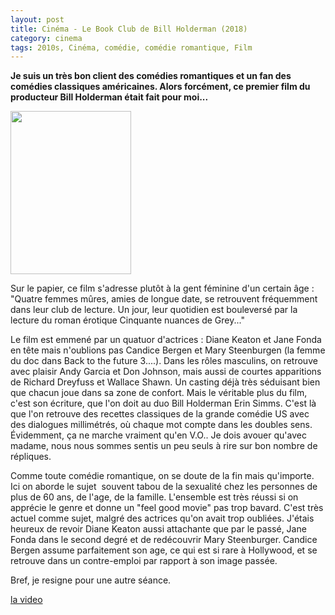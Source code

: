 ```yaml
---
layout: post
title: Cinéma - Le Book Club de Bill Holderman (2018)
category: cinema
tags: 2010s, Cinéma, comédie, comédie romantique, Film
---
```

**Je suis un très bon client des comédies romantiques et un fan des comédies classiques américaines. Alors forcément, ce premier film du producteur Bill Holderman était fait pour moi...**

<img class="alignleft size-full wp-image-23360" src="https://cheziceman.files.wordpress.com/2018/06/bookclub.jpg" alt="" width="193" height="261">

Sur le papier, ce film s'adresse plutôt à la gent féminine d'un certain âge : "Quatre femmes mûres, amies de longue date, se retrouvent fréquemment dans leur club de lecture. Un jour, leur quotidien est bouleversé par la lecture du roman érotique Cinquante nuances de Grey..."

Le film est emmené par un quatuor d'actrices : Diane Keaton et Jane Fonda en tête mais n'oublions pas Candice Bergen et Mary Steenburgen (la femme du doc dans Back to the future 3....). Dans les rôles masculins, on retrouve avec plaisir Andy Garcia et Don Johnson, mais aussi de courtes apparitions de Richard Dreyfuss et Wallace Shawn. Un casting déjà très séduisant bien que chacun joue dans sa zone de confort. Mais le véritable plus du film, c'est son écriture, que l'on doit au duo Bill Holderman Erin Simms. C'est là que l'on retrouve des recettes classiques de la grande comédie US avec des dialogues millimétrés, où chaque mot compte dans les doubles sens. Évidemment, ça ne marche vraiment qu'en V.O.. Je dois avouer qu'avec madame, nous nous sommes sentis un peu seuls à rire sur bon nombre de répliques.

Comme toute comédie romantique, on se doute de la fin mais qu'importe. Ici on aborde le sujet &nbsp;souvent tabou de la sexualité chez les personnes de plus de 60 ans, de l'age, de la famille. L'ensemble est très réussi si on apprécie le genre et donne un "feel good movie" pas trop bavard. C'est très actuel comme sujet, malgré des actrices qu'on avait trop oubliées. J'étais heureux de revoir Diane Keaton aussi attachante que par le passé, Jane Fonda dans le second degré et de redécouvrir Mary Steenburger. Candice Bergen assume parfaitement son age, ce qui est si rare à Hollywood, et se retrouve dans un contre-emploi par rapport à son image passée.

Bref, je resigne pour une autre séance.

[la video](https://www.youtube.com/watch?v=cNBPqf6EoR0)
